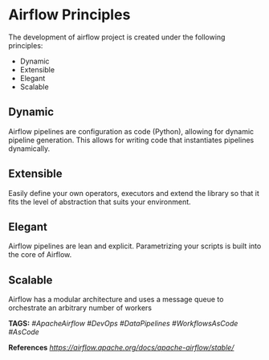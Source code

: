 # Airflow Principles

The development of airflow project is created under the following principles:

* Dynamic
* Extensible
* Elegant
* Scalable

## Dynamic

Airflow pipelines are configuration as code (Python), allowing for dynamic pipeline generation. This allows for writing code that instantiates pipelines dynamically.

## Extensible

Easily define your own operators, executors and extend the library so that it fits the level of abstraction that suits your environment.

## Elegant

Airflow pipelines are lean and explicit. Parametrizing your scripts is built into the core of Airflow.

## Scalable

Airflow has a modular architecture and uses a message queue to orchestrate an arbitrary number of workers

__TAGS:__
_#ApacheAirflow #DevOps #DataPipelines #WorkflowsAsCode #AsCode_

__References__ 
_https://airflow.apache.org/docs/apache-airflow/stable/_
